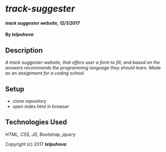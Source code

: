 # _track-suggester_

#### _track suggester website, 12/1/2017_

#### By _**telpuhova**_

## Description

_A track-suggester website, that offers user a form to fill, and based on the answers recommends the programming language they should learn. Made as an assignment for a coding school_

## Setup

* _clone repository_
* _open index.html in browser_

## Technologies Used

_HTML, CSS, JS, Bootstrap, jquery_

Copyright (c) 2017 **_telpuhova_**
